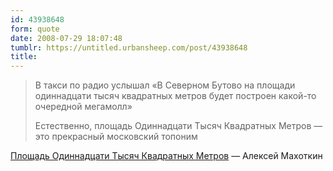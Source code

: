```yaml
---
id: 43938648
form: quote
date: 2008-07-29 18:07:48
tumblr: https://untitled.urbansheep.com/post/43938648
title: 
---
```


<blockquote>
<p>В такси по радио услышал «В Северном Бутово на площади одиннадцати тысяч квадратных метров будет построен какой-то очередной мегамолл»</p> <p>Естественно, площадь Одиннадцати Тысяч Квадратных Метров — это прекрасный московский топоним</p>
</blockquote>

<a href="http://squadette.livejournal.com/569582.html">Площадь Одиннадцати Тысяч Квадратных Метров</a> — Алексей Махоткин
